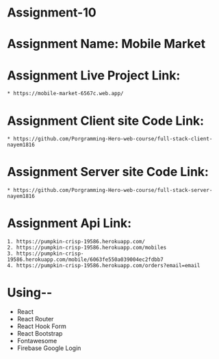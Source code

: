 # Assignment-10
# Assignment Name: Mobile Market
# Assignment Live Project Link: 
    * https://mobile-market-6567c.web.app/

# Assignment Client site Code Link: 
    * https://github.com/Porgramming-Hero-web-course/full-stack-client-nayem1816

# Assignment Server site Code Link: 
    * https://github.com/Porgramming-Hero-web-course/full-stack-server-nayem1816

# Assignment Api Link: 
    1. https://pumpkin-crisp-19586.herokuapp.com/
    2. https://pumpkin-crisp-19586.herokuapp.com/mobiles
    3. https://pumpkin-crisp-19586.herokuapp.com/mobile/6063fe550a039004ec2fdbb7
    4. https://pumpkin-crisp-19586.herokuapp.com/orders?email=email

# Using--
 * React
 * React Router
 * React Hook Form
 * React Bootstrap
 * Fontawesome
 * Firebase Google Login


